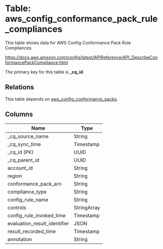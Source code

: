 # Table: aws_config_conformance_pack_rule_compliances

This table shows data for AWS Config Conformance Pack Rule Compliances.

https://docs.aws.amazon.com/config/latest/APIReference/API_DescribeConformancePackCompliance.html

The primary key for this table is **_cq_id**.

## Relations

This table depends on [aws_config_conformance_packs](aws_config_conformance_packs).

## Columns

| Name          | Type          |
| ------------- | ------------- |
|_cq_source_name|String|
|_cq_sync_time|Timestamp|
|_cq_id (PK)|UUID|
|_cq_parent_id|UUID|
|account_id|String|
|region|String|
|conformance_pack_arn|String|
|compliance_type|String|
|config_rule_name|String|
|controls|StringArray|
|config_rule_invoked_time|Timestamp|
|evaluation_result_identifier|JSON|
|result_recorded_time|Timestamp|
|annotation|String|